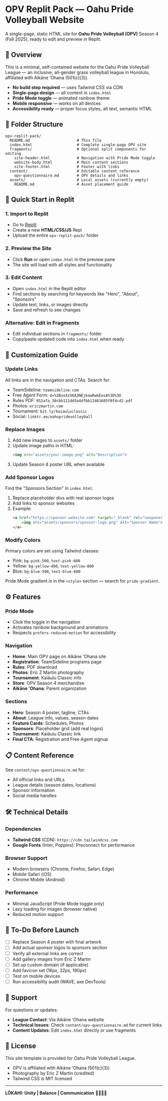 # OPV Replit Pack — Oahu Pride Volleyball Website

A single-page, static HTML site for **Oahu Pride Volleyball (OPV)** Season 4 (Fall 2025), ready to edit and preview in Replit.

## 🌺 Overview

This is a minimal, self-contained website for the Oahu Pride Volleyball League — an inclusive, all-gender grass volleyball league in Honolulu, affiliated with Aikāne ʻOhana (501(c)(3)).

- **No build step required** — uses Tailwind CSS via CDN
- **Single-page design** — all content in `index.html`
- **Pride Mode toggle** — animated rainbow theme
- **Mobile responsive** — works on all devices
- **Accessibility ready** — proper focus styles, alt text, semantic HTML

## 📁 Folder Structure

```
opv-replit-pack/
  README.md                     # This file
  index.html                    # Complete single-page OPV site
  fragments/                    # Optional split components for editing
    site-header.html            # Navigation with Pride Mode toggle
    website-body.html           # Main content sections
    site-footer.html            # Footer with links
  content/                      # Editable content reference
    opv-questionnaire.md        # OPV details and links
  assets/                       # Local assets (currently empty)
    README.md                   # Asset placement guide
```

## 🚀 Quick Start in Replit

### 1. Import to Replit
- Go to [Replit](https://replit.com)
- Create a new **HTML/CSS/JS** Repl
- Upload the entire `opv-replit-pack/` folder

### 2. Preview the Site
- Click **Run** or open `index.html` in the preview pane
- The site will load with all styles and functionality

### 3. Edit Content
- Open `index.html` in the Replit editor
- Find sections by searching for keywords like "Hero", "About", "Sponsors"
- Update text, links, or images directly
- Save and refresh to see changes

### Alternative: Edit in Fragments
- Edit individual sections in `fragments/` folder
- Copy/paste updated code into `index.html` when ready

## 🎨 Customization Guide

### Update Links
All links are in the navigation and CTAs. Search for:
- TeamSideline: `teamsideline.com`
- Free Agent Form: `d=%2Box4z56A3NEjkowRwkEosA%3D%3D`
- Rules PDF: `952afa_30cbb111dd5a4dfbb12461685f0f4c42.pdf`
- Photos: `ericzmartin.com`
- Tournament: `bit.ly/kaiauluclassic`
- Social: `linktr.ee/oahupridevolleyball`

### Replace Images
1. Add new images to `assets/` folder
2. Update image paths in HTML:
   ```html
   <img src="assets/your-image.png" alt="Description">
   ```
3. Update Season 4 poster URL when available

### Add Sponsor Logos
Find the "Sponsors Section" in `index.html`:
1. Replace placeholder divs with real sponsor logos
2. Add links to sponsor websites
3. Example:
   ```html
   <a href="https://sponsor-website.com" target="_blank" rel="noopener noreferrer">
       <img src="assets/sponsors/sponsor-logo.png" alt="Sponsor Name">
   </a>
   ```

### Modify Colors
Primary colors are set using Tailwind classes:
- Pink: `bg-pink-500`, `text-pink-600`
- Yellow: `bg-yellow-400`, `text-yellow-800`
- Blue: `bg-blue-500`, `text-blue-600`

Pride Mode gradient is in the `<style>` section — search for `pride-gradient`.

## ⚙️ Features

### Pride Mode
- Click the toggle in the navigation
- Activates rainbow background and animations
- Respects `prefers-reduced-motion` for accessibility

### Navigation
- **Home**: Main OPV page on Aikāne ʻOhana site
- **Registration**: TeamSideline programs page
- **Rules**: PDF download
- **Photos**: Eric Z Martin photography
- **Tournament**: Kaiāulu Classic info
- **Store**: OPV Season 4 merchandise
- **Aikāne ʻOhana**: Parent organization

### Sections
- **Hero**: Season 4 poster, tagline, CTAs
- **About**: League info, values, season dates
- **Feature Cards**: Schedules, Photos
- **Sponsors**: Placeholder grid (add real logos)
- **Tournament**: Kaiāulu Classic link
- **Final CTA**: Registration and Free Agent signup

## 📋 Content Reference

See `content/opv-questionnaire.md` for:
- All official links and URLs
- League details (season dates, locations)
- Sponsor information
- Social media handles

## 🛠️ Technical Details

### Dependencies
- **Tailwind CSS** (CDN): `https://cdn.tailwindcss.com`
- **Google Fonts** (Inter, Poppins): Preconnect for performance

### Browser Support
- Modern browsers (Chrome, Firefox, Safari, Edge)
- Mobile Safari (iOS)
- Chrome Mobile (Android)

### Performance
- Minimal JavaScript (Pride Mode toggle only)
- Lazy loading for images (browser native)
- Reduced motion support

## 📝 To-Do Before Launch

- [ ] Replace Season 4 poster with final artwork
- [ ] Add actual sponsor logos to sponsors section
- [ ] Verify all external links are correct
- [ ] Add gallery images from Eric Z Martin
- [ ] Set up custom domain (if applicable)
- [ ] Add favicon set (16px, 32px, 180px)
- [ ] Test on mobile devices
- [ ] Run accessibility audit (WAVE, axe DevTools)

## 🤝 Support

For questions or updates:
- **League Contact**: Via Aikāne ʻOhana website
- **Technical Issues**: Check `content/opv-questionnaire.md` for current links
- **Content Updates**: Edit `index.html` directly or use fragments

## 📄 License

This site template is provided for Oahu Pride Volleyball League.
- OPV is affiliated with Aikāne ʻOhana (501(c)(3))
- Photography by Eric Z Martin (credited)
- Tailwind CSS is MIT licensed

---

**LŌKAHI: Unity | Balance | Communication** 🏳️‍🌈🏐🌺
